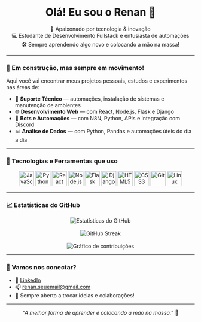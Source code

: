 <h1 align="center">Olá! Eu sou o Renan 👋</h1>

<p align="center">
  🚀 Apaixonado por tecnologia & inovação<br>
  💻 Estudante de Desenvolvimento Fullstack e entusiasta de automações<br>
  🛠️ Sempre aprendendo algo novo e colocando a mão na massa!
</p>

---

### 🚧 Em construção, mas sempre em movimento!

Aqui você vai encontrar meus projetos pessoais, estudos e experimentos nas áreas de:

- 🔧 **Suporte Técnico** — automações, instalação de sistemas e manutenção de ambientes
- 🌐 **Desenvolvimento Web** — com React, Node.js, Flask e Django
- 🤖 **Bots e Automações** — com N8N, Python, APIs e integração com Discord
- 📊 **Análise de Dados** — com Python, Pandas e automações úteis do dia a dia

---

### 🧠 Tecnologias e Ferramentas que uso

<p align="center">
  <img src="https://cdn.jsdelivr.net/gh/devicons/devicon/icons/javascript/javascript-original.svg" width="40" alt="JavaScript"/>
  <img src="https://cdn.jsdelivr.net/gh/devicons/devicon/icons/python/python-original.svg" width="40" alt="Python"/>
  <img src="https://cdn.jsdelivr.net/gh/devicons/devicon/icons/react/react-original.svg" width="40" alt="React"/>
  <img src="https://cdn.jsdelivr.net/gh/devicons/devicon/icons/nodejs/nodejs-original.svg" width="40" alt="Node.js"/>
  <img src="https://cdn.jsdelivr.net/gh/devicons/devicon/icons/flask/flask-original.svg" width="40" alt="Flask"/>
  <img src="https://cdn.jsdelivr.net/gh/devicons/devicon/icons/django/django-plain.svg" width="40" alt="Django"/>
  <img src="https://cdn.jsdelivr.net/gh/devicons/devicon/icons/html5/html5-original.svg" width="40" alt="HTML5"/>
  <img src="https://cdn.jsdelivr.net/gh/devicons/devicon/icons/css3/css3-original.svg" width="40" alt="CSS3"/>
  <img src="https://cdn.jsdelivr.net/gh/devicons/devicon/icons/git/git-original.svg" width="40" alt="Git"/>
  <img src="https://cdn.jsdelivr.net/gh/devicons/devicon/icons/linux/linux-original.svg" width="40" alt="Linux"/>
</p>

---

### 📈 Estatísticas do GitHub

<p align="center">
  <img src="https://github-readme-stats.vercel.app/api?username=okanharenan&show_icons=true&theme=tokyonight&hide_border=true" alt="Estatísticas do GitHub" />
  <br><br>
  <img src="https://streak-stats.demolab.com/?user=okanharenan&theme=tokyonight&hide_border=true" alt="GitHub Streak"/>
  <br><br>
  <img src="https://github-readme-activity-graph.vercel.app/graph?username=okanharenan&theme=tokyo-night&hide_border=true" alt="Gráfico de contribuições"/>
</p>

---

### 🤝 Vamos nos conectar?

- 💼 [LinkedIn](https://www.linkedin.com/in/renanokanha/)
- 📫 renan.seuemail@gmail.com
- 💬 Sempre aberto a trocar ideias e colaborações!

---

<p align="center">
  <em>“A melhor forma de aprender é colocando a mão na massa.”</em> 🚀
</p>
